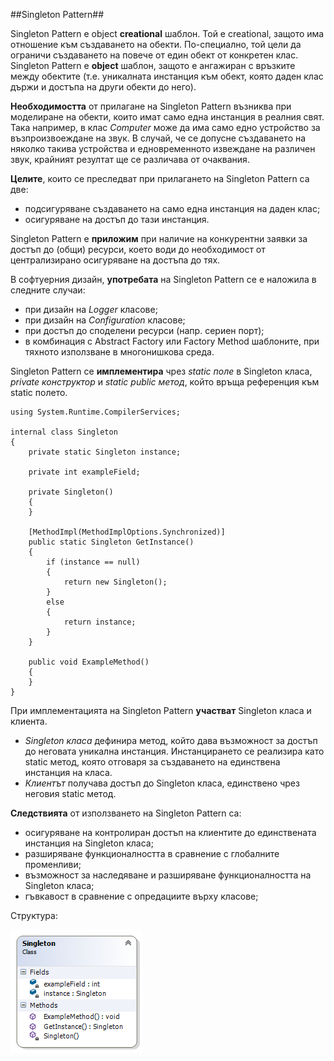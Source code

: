 ##Singleton Pattern##


Singleton Pattern е object **creational** шаблон. Той е creational, защото има отношение към създаването на обекти. По-специално, той цели да ограничи създаването на повече от един обект от конкретен клас. Singleton Pattern е **object** шаблон, защото е ангажиран с връзките между обектите (т.е. уникалната инстанция към обект, която даден клас държи и достъпа на други обекти до него).

**Необходимостта** от прилагане на Singleton Pattern възниква при моделиране на обекти, които имат само една инстанция в реалния свят. Така например, в клас *Computer* може да има само едно устройство за възпроизвоеждане на звук. В случай, че се допусне създаването на няколко такива устройства и едновременното извеждане на различен звук, крайният резултат ще се различава от очаквания.

**Целите**, които се преследват при прилагането на Singleton Pattern са две:

+ подсигуряване създаването на само една инстанция на даден клас;
+ осигуряване на достъп до тази инстанция.
 
Singleton Pattern е **приложим** при наличие на конкурентни заявки за достъп до (общи) ресурси, което води до необходимост от централизирано осигуряване на достъпа до тях.

В софтуерния дизайн, **употребата** на Singleton Pattern се е наложила в следните случаи:

+  при дизайн на *Logger* класове;
+  при дизайн на *Configuration* класове;
+  при достъп до споделени ресурси (напр. сериен порт);
+  в комбинация с Abstract Factory или Factory Method шаблоните, при тяхното използване в многонишкова среда.

Singleton Pattern се **имплементира** чрез *static поле* в Singleton класа,  *private конструктор* и *static public метод*, който връща референция към static полето.

	using System.Runtime.CompilerServices;

    internal class Singleton
    {
        private static Singleton instance;

        private int exampleField;

        private Singleton()
        {
        }

        [MethodImpl(MethodImplOptions.Synchronized)]
        public static Singleton GetInstance()
        {
            if (instance == null)
            {
                return new Singleton();
            }
            else
            {
                return instance;
            }
        }

        public void ExampleMethod()
        {
        }
    }

При имплементацията на Singleton Pattern **участват** Singleton класа и клиента.

+ *Singleton класа* дефинира метод, който дава възможност за достъп до неговата уникална инстанция. Инстанцирането се реализира като static метод, която отговаря за създаването на единствена инстанция на класа.
+ *Клиентът* получава достъп до Singleton класа, единствено чрез неговия static метод.

**Следствията** от използването на Singleton Pattern са:

+ осигуряване на контролиран достъп на клиентите до единствената инстанция на Singleton класа;
+ разширяване функционалността в сравнение с глобалните променливи;
+ възможност за наследяване и разширяване функционалността на Singleton класа;
+ гъвкавост в сравнение с опредациите върху класове;

Структура:

![](singleton.png)